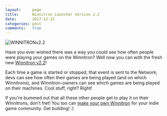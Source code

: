 ```yaml
---
layout:     page
title:      Winnitron Launcher Version 2.2
date:       2017-12-22
categories: post
comments:   true
---
```


![WINNITRONv2.2]({{site.url}}/images/posts/2017/winnitron22.gif)

Have you ever wished there was a way you could see how often people were playing your games on the Winnitron?  Well now you can with the fresh new [Winnitron v2.2](https://github.com/winnitron/WinnitronLauncher/releases)!

Each time a game is started or stopped, that event is sent to the Network; devs can see how often their games are being played (and on which Winnitrons), and Winnitron-owners can see which games are being played on their machines. Cool stuff, right? Right!

If you're bummed out that all these other people get to play it on their Winnitrons, don't fret!  You too can [make your own Winnitron](https://github.com/winnitron/WinnitronLauncher/wiki/Building-a-Winnitron-Cabinet) for your indie game community.  Get building! :)
